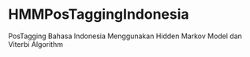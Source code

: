# HMMPosTaggingIndonesia
PosTagging Bahasa Indonesia Menggunakan Hidden Markov Model dan Viterbi Algorithm 
